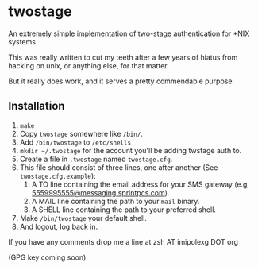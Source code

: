 twostage
========

An extremely simple implementation of two-stage authentication for *NIX systems.

This was really written to cut my teeth after a few years of hiatus from
hacking on unix, or anything else, for that matter.

But it really does work, and it serves a pretty commendable purpose.

Installation
------------

1. `make`
2. Copy `twostage` somewhere like `/bin/`.
3. Add `/bin/twostage` to `/etc/shells`
4. `mkdir ~/.twostage` for the account you'll be adding twstage auth
   to.
5. Create a file in `.twostage` named `twostage.cfg`.
6. This file should consist of three lines, one after another (See `twostage.cfg.example`):
    1. A TO line containing the email address for your SMS gateway (e.g, 5559995555@messaging.sprintpcs.com).
    2. A MAIL line containing the path to your `mail` binary.
    3. A SHELL line containing the path to your preferred shell.
7. Make `/bin/twostage` your default shell.
8. And logout, log back in. 

If you have any comments drop me a line at zsh AT imipolexg DOT org

(GPG key coming soon)
